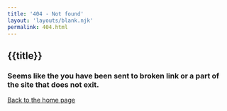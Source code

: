 ```yaml
---
title: '404 - Not found'
layout: 'layouts/blank.njk'
permalink: 404.html
---
```


## {{title}}

### Seems like the you have been sent to broken link or a part of the site that does not exit.

[Back to the home page](/)